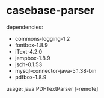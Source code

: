 # casebase-parser

dependencies:
  - commons-logging-1.2
  - fontbox-1.8.9
  - iText-4.2.0
  - jempbox-1.8.9
  - jsch-0.1.53
  - mysql-connector-java-5.1.38-bin
  - pdfbox-1.8.9
  
usage: java PDFTextParser <Directory> [-remote]
